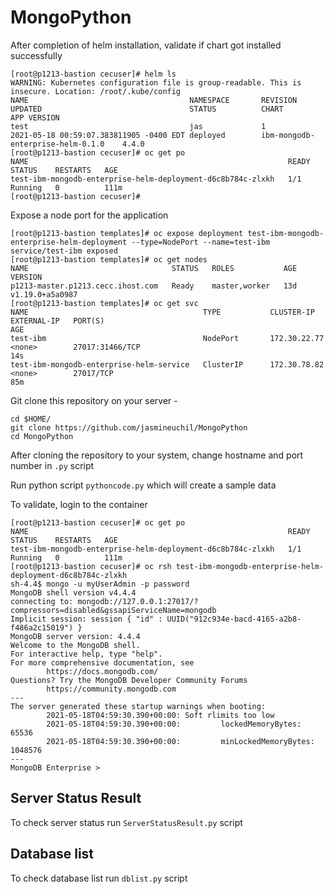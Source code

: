 # MongoPython

After completion of helm installation, validate if chart got installed successfully

```
[root@p1213-bastion cecuser]# helm ls
WARNING: Kubernetes configuration file is group-readable. This is insecure. Location: /root/.kube/config
NAME                                    NAMESPACE       REVISION        UPDATED                                 STATUS          CHART                                APP VERSION
test                                    jas             1               2021-05-18 00:59:07.383811905 -0400 EDT deployed        ibm-mongodb-enterprise-helm-0.1.0    4.4.0
[root@p1213-bastion cecuser]# oc get po
NAME                                                          READY   STATUS    RESTARTS   AGE
test-ibm-mongodb-enterprise-helm-deployment-d6c8b784c-zlxkh   1/1     Running   0          111m
[root@p1213-bastion cecuser]#

```


Expose a node port for the application
```
[root@p1213-bastion templates]# oc expose deployment test-ibm-mongodb-enterprise-helm-deployment --type=NodePort --name=test-ibm
service/test-ibm exposed
[root@p1213-bastion templates]# oc get nodes
NAME                                STATUS   ROLES           AGE   VERSION
p1213-master.p1213.cecc.ihost.com   Ready    master,worker   13d   v1.19.0+a5a0987
[root@p1213-bastion templates]# oc get svc
NAME                                       TYPE           CLUSTER-IP       EXTERNAL-IP   PORT(S)                                                                                                     AGE
test-ibm                                   NodePort       172.30.22.77     <none>        27017:31466/TCP                                                                                             14s
test-ibm-mongodb-enterprise-helm-service   ClusterIP      172.30.78.82     <none>        27017/TCP                                                                                                   85m
```

Git clone this repository on your server -

```
cd $HOME/
git clone https://github.com/jasmineuchil/MongoPython
cd MongoPython
```
After cloning the repository to your system, change hostname and port number in `.py` script

Run python script `pythoncode.py` which will create a sample data

To validate, login to the container
```
[root@p1213-bastion cecuser]# oc get po
NAME                                                          READY   STATUS    RESTARTS   AGE
test-ibm-mongodb-enterprise-helm-deployment-d6c8b784c-zlxkh   1/1     Running   0          111m
[root@p1213-bastion cecuser]# oc rsh test-ibm-mongodb-enterprise-helm-deployment-d6c8b784c-zlxkh
sh-4.4$ mongo -u myUserAdmin -p password
MongoDB shell version v4.4.4
connecting to: mongodb://127.0.0.1:27017/?compressors=disabled&gssapiServiceName=mongodb
Implicit session: session { "id" : UUID("912c934e-bacd-4165-a2b8-f486a2c15019") }
MongoDB server version: 4.4.4
Welcome to the MongoDB shell.
For interactive help, type "help".
For more comprehensive documentation, see
        https://docs.mongodb.com/
Questions? Try the MongoDB Developer Community Forums
        https://community.mongodb.com
---
The server generated these startup warnings when booting:
        2021-05-18T04:59:30.390+00:00: Soft rlimits too low
        2021-05-18T04:59:30.390+00:00:         lockedMemoryBytes: 65536
        2021-05-18T04:59:30.390+00:00:         minLockedMemoryBytes: 1048576
---
MongoDB Enterprise >
```
## Server Status Result

To check server status run `ServerStatusResult.py` script

## Database list

To check database list run `dblist.py` script

